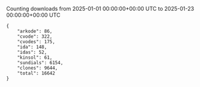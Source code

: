 
Counting downloads from 2025-01-01 00:00:00+00:00 UTC to 2025-01-23 00:00:00+00:00 UTC

```
{
    "arkode": 86,
    "cvode": 322,
    "cvodes": 175,
    "ida": 148,
    "idas": 52,
    "kinsol": 61,
    "sundials": 6154,
    "clones": 9644,
    "total": 16642
}
```
